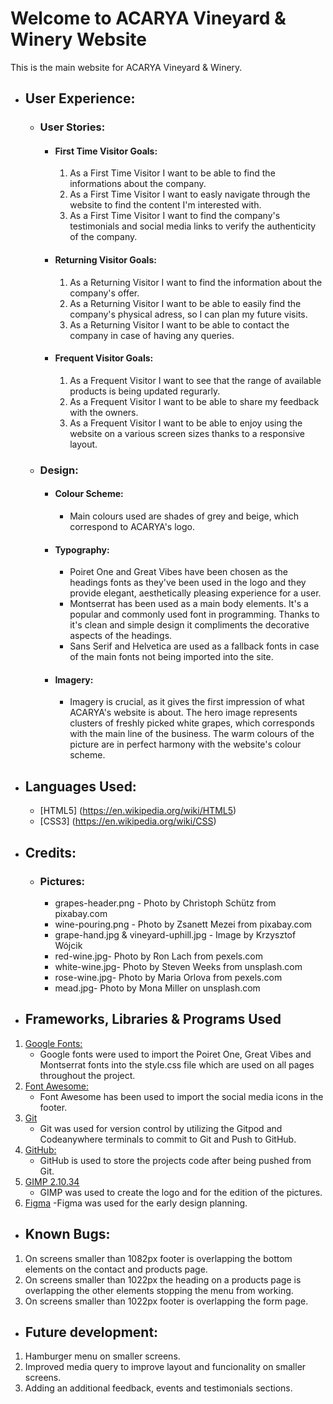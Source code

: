 <h1>Welcome to ACARYA Vineyard & Winery Website</h1>

This is the main website for ACARYA Vineyard & Winery.

- ## User Experience:

    - ### User Stories:

        - #### First Time Visitor Goals:

            1. As a First Time Visitor I want to be able to find the informations about the company.
            2. As a First Time Visitor I want to easly navigate through the website to find the content I'm interested with.
            3. As a First Time Visitor I want to find the company's testimonials and social media links to verify the authenticity of the company.

        - #### Returning Visitor Goals:

            1. As a Returning Visitor I want to find the information about the company's offer.
            2. As a Returning Visitor I want to be able to easily find the company's physical adress, so I can plan my future visits.
            3. As a Returning Visitor I want to be able to contact the company in case of having any queries.

        - #### Frequent Visitor Goals:

            1. As a Frequent Visitor I want to see that the range of available products is being updated regurarly.
            2. As a Frequent Visitor I want to be able to share my feedback with the owners.
            3. As a Frequent Visitor I want to be able to enjoy using the website on a various screen sizes thanks to a responsive layout.

    
        
    - ### Design:

        - #### Colour Scheme: 
            - Main colours used are shades of grey and beige, which correspond to ACARYA's logo.
        - #### Typography:
            - Poiret One and Great Vibes have been chosen as the headings fonts as they've been used in the logo and they provide elegant, aesthetically pleasing experience for a user.
            - Montserrat has been used as a main body elements. It's a popular and commonly used font in programming. Thanks to it's clean and simple design it compliments the decorative aspects of the headings.
            - Sans Serif and Helvetica are used as a fallback fonts in case of the main fonts not being imported into the site.
        - #### Imagery:
            - Imagery is crucial, as it gives the first impression of what ACARYA's website is about. The hero image represents clusters of freshly picked white grapes, which corresponds with the main line of the business. The warm colours of the picture are in perfect harmony with the website's colour scheme.
        
- ## Languages Used:
    - [HTML5] (https://en.wikipedia.org/wiki/HTML5)
    - [CSS3] (https://en.wikipedia.org/wiki/CSS)

- ## Credits:
    - ### Pictures:
        - grapes-header.png - Photo by Christoph Schütz from pixabay.com
        - wine-pouring.png - Photo by Zsanett Mezei from pixabay.com
        - grape-hand.jpg & vineyard-uphill.jpg - Image by Krzysztof Wójcik
        - red-wine.jpg- Photo by Ron Lach from pexels.com
        - white-wine.jpg- Photo by Steven Weeks from unsplash.com
        - rose-wine.jpg- Photo by Maria Orlova from pexels.com
        - mead.jpg- Photo by Mona Miller on unsplash.com

- ## Frameworks, Libraries & Programs Used
1. [Google Fonts:](https://fonts.google.com/)
    - Google fonts were used to import the Poiret One, Great Vibes and Montserrat fonts into the style.css file which are used on all pages throughout the project.
1. [Font Awesome:](https://fontawesome.com/)
    - Font Awesome has been used to import the social media icons in the footer.
1. [Git](https://git-scm.com/)
    - Git was used for version control by utilizing the Gitpod and Codeanywhere terminals to commit to Git and Push to GitHub.
1. [GitHub:](https://github.com/)
    - GitHub is used to store the projects code after being pushed from Git.
1. [GIMP 2.10.34](https://www.gimp.org/)
    - GIMP was used to create the logo and for the edition of the pictures.
1. [Figma](https://www.figma.com/files/recent?fuid=1228098703522495310)
    -Figma was used for the early design planning.

- ## Known Bugs:

1. On screens smaller than 1082px footer is overlapping the bottom elements on the contact and products page.
1. On screens smaller than 1022px the heading on a products page is overlapping the other elements stopping the menu from working.
1. On screens smaller than 1022px footer is overlapping the form page.

- ## Future development:

1. Hamburger menu on smaller screens.
2. Improved media query to improve layout and funcionality on smaller screens.
3. Adding an additional feedback, events and testimonials sections.
